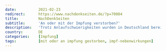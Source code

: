 ```yaml
---
date:          2021-02-23
redirect:      https://www.nachdenkseiten.de/?p=70084
title:         NachDenkSeiten
subtitle:      'An oder mit der Impfung verstorben?'
description:   'Trotz Anlaufschwierigkeiten wurden in Deutschland bereits mehr als fünf Millionen Impfdosen verabreicht. Rund 1,8 Millionen Menschen haben die zweite Dosis erhalten und damit bereits einen Impfschutz. Von Nebenwirkungen und Zwischenfällen hört man jedoch erstaunlich wenig, obgleich die Medien auf regionaler Ebene nahezu täglich davon berichten. Der jüngste Sicherheitsbericht des Paul-Ehrlich-I ...'
country:       DE
categories:    [Impfung]
tags:          [mit oder an impfung gestorben, impf-nebenwirkungen]
---
```

